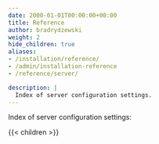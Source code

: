 ```yaml
---
date: 2000-01-01T00:00:00+00:00
title: Reference
author: bradrydzewski
weight: 2
hide_children: true
aliases:
- /installation/reference/
- /admin/installation-reference
- /reference/server/

description: |
  Index of server configuration settings.
---
```


Index of server configuration settings:

{{< children >}}
